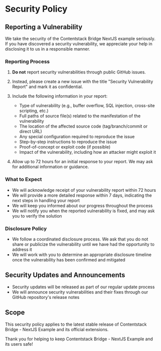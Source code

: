 # Security Policy

## Reporting a Vulnerability

We take the security of the Contentstack Bridge NextJS example seriously. If you have discovered a security vulnerability, we appreciate your help in disclosing it to us in a responsible manner.

### Reporting Process

1. **Do not** report security vulnerabilities through public GitHub issues.

2. Instead, please create a new issue with the title "Security Vulnerability Report" and mark it as confidential.

3. Include the following information in your report:

   - Type of vulnerability (e.g., buffer overflow, SQL injection, cross-site scripting, etc.)
   - Full paths of source file(s) related to the manifestation of the vulnerability
   - The location of the affected source code (tag/branch/commit or direct URL)
   - Any special configuration required to reproduce the issue
   - Step-by-step instructions to reproduce the issue
   - Proof-of-concept or exploit code (if possible)
   - Impact of the vulnerability, including how an attacker might exploit it

4. Allow up to 72 hours for an initial response to your report. We may ask for additional information or guidance.

### What to Expect

- We will acknowledge receipt of your vulnerability report within 72 hours
- We will provide a more detailed response within 7 days, indicating the next steps in handling your report
- We will keep you informed about our progress throughout the process
- We will notify you when the reported vulnerability is fixed, and may ask you to verify the solution

### Disclosure Policy

- We follow a coordinated disclosure process. We ask that you do not share or publicize the vulnerability until we have had the opportunity to address it
- We will work with you to determine an appropriate disclosure timeline once the vulnerability has been confirmed and mitigated

## Security Updates and Announcements

- Security updates will be released as part of our regular update process
- We will announce security vulnerabilities and their fixes through our GitHub repository's release notes

## Scope

This security policy applies to the latest stable release of Contentstack Bridge - NextJS Example and its official extensions.

Thank you for helping to keep Contentstack Bridge - NextJS Example and its users safe!
